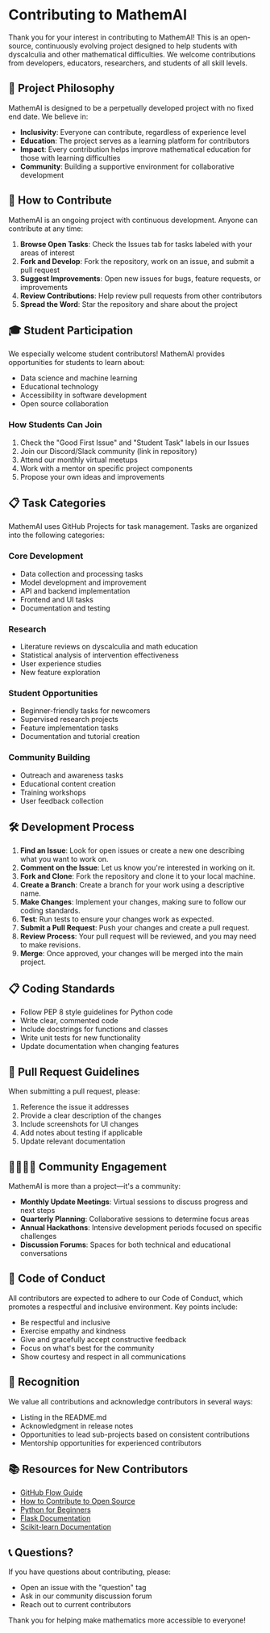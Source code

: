 # Contributing to MathemAI

Thank you for your interest in contributing to MathemAI! This is an open-source, continuously evolving project designed to help students with dyscalculia and other mathematical difficulties. We welcome contributions from developers, educators, researchers, and students of all skill levels.

## 🌱 Project Philosophy

MathemAI is designed to be a perpetually developed project with no fixed end date. We believe in:

- **Inclusivity**: Everyone can contribute, regardless of experience level
- **Education**: The project serves as a learning platform for contributors
- **Impact**: Every contribution helps improve mathematical education for those with learning difficulties
- **Community**: Building a supportive environment for collaborative development

## 👥 How to Contribute

MathemAI is an ongoing project with continuous development. Anyone can contribute at any time:

1. **Browse Open Tasks**: Check the Issues tab for tasks labeled with your areas of interest
2. **Fork and Develop**: Fork the repository, work on an issue, and submit a pull request
3. **Suggest Improvements**: Open new issues for bugs, feature requests, or improvements
4. **Review Contributions**: Help review pull requests from other contributors
5. **Spread the Word**: Star the repository and share about the project

## 🎓 Student Participation

We especially welcome student contributors! MathemAI provides opportunities for students to learn about:

- Data science and machine learning
- Educational technology
- Accessibility in software development
- Open source collaboration

### How Students Can Join
1. Check the "Good First Issue" and "Student Task" labels in our Issues
2. Join our Discord/Slack community (link in repository)
3. Attend our monthly virtual meetups
4. Work with a mentor on specific project components
5. Propose your own ideas and improvements

## 📋 Task Categories

MathemAI uses GitHub Projects for task management. Tasks are organized into the following categories:

### Core Development
- Data collection and processing tasks
- Model development and improvement
- API and backend implementation
- Frontend and UI tasks
- Documentation and testing

### Research
- Literature reviews on dyscalculia and math education
- Statistical analysis of intervention effectiveness
- User experience studies
- New feature exploration

### Student Opportunities
- Beginner-friendly tasks for newcomers
- Supervised research projects
- Feature implementation tasks
- Documentation and tutorial creation

### Community Building
- Outreach and awareness tasks
- Educational content creation
- Training workshops
- User feedback collection

## 🛠️ Development Process

1. **Find an Issue**: Look for open issues or create a new one describing what you want to work on.
2. **Comment on the Issue**: Let us know you're interested in working on it.
3. **Fork and Clone**: Fork the repository and clone it to your local machine.
4. **Create a Branch**: Create a branch for your work using a descriptive name.
5. **Make Changes**: Implement your changes, making sure to follow our coding standards.
6. **Test**: Run tests to ensure your changes work as expected.
7. **Submit a Pull Request**: Push your changes and create a pull request.
8. **Review Process**: Your pull request will be reviewed, and you may need to make revisions.
9. **Merge**: Once approved, your changes will be merged into the main project.

## 📋 Coding Standards

- Follow PEP 8 style guidelines for Python code
- Write clear, commented code
- Include docstrings for functions and classes
- Write unit tests for new functionality
- Update documentation when changing features

## 🧩 Pull Request Guidelines

When submitting a pull request, please:

1. Reference the issue it addresses
2. Provide a clear description of the changes
3. Include screenshots for UI changes
4. Add notes about testing if applicable
5. Update relevant documentation

## 👨‍👩‍👧‍👦 Community Engagement

MathemAI is more than a project—it's a community:

- **Monthly Update Meetings**: Virtual sessions to discuss progress and next steps
- **Quarterly Planning**: Collaborative sessions to determine focus areas 
- **Annual Hackathons**: Intensive development periods focused on specific challenges
- **Discussion Forums**: Spaces for both technical and educational conversations

## 📜 Code of Conduct

All contributors are expected to adhere to our Code of Conduct, which promotes a respectful and inclusive environment. Key points include:

- Be respectful and inclusive
- Exercise empathy and kindness
- Give and gracefully accept constructive feedback
- Focus on what's best for the community
- Show courtesy and respect in all communications

## 🙏 Recognition

We value all contributions and acknowledge contributors in several ways:

- Listing in the README.md
- Acknowledgment in release notes
- Opportunities to lead sub-projects based on consistent contributions
- Mentorship opportunities for experienced contributors

## 📚 Resources for New Contributors

- [GitHub Flow Guide](https://guides.github.com/introduction/flow/)
- [How to Contribute to Open Source](https://opensource.guide/how-to-contribute/)
- [Python for Beginners](https://www.python.org/about/gettingstarted/)
- [Flask Documentation](https://flask.palletsprojects.com/)
- [Scikit-learn Documentation](https://scikit-learn.org/stable/documentation.html)

## 📞 Questions?

If you have questions about contributing, please:

- Open an issue with the "question" tag
- Ask in our community discussion forum
- Reach out to current contributors

Thank you for helping make mathematics more accessible to everyone!